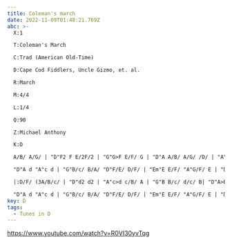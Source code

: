 ```yaml
---
title: Coleman's march
date: 2022-11-09T01:48:21.769Z
abc: >-
  X:1

  T:Coleman's March

  C:Trad (American Old-Time)

  D:Cape Cod Fiddlers, Uncle Gizmo, et. al.

  R:March

  M:4/4

  L:1/4

  Q:90

  Z:Michael Anthony

  K:D

  A/B/ A/G/ | "D"F2 F E/2F/2 | "G"G>F E/F/ G | "D"A A/B/ A/G/ /D/ | "A"E>F E F/G/ |

  "D"A d "A"c d | "G"B/c/ B/A/ "D"F/E/ D/F/ | "Em"E E/F/ "A"G/F/ E | "D"D2 :|

  |:D/F/ (3A/B/c/ | "D"d2 d2 | "A"c>d c/B/ A | "G"B B/c/ d/c/ B| "D"A>B A/G/ F/G/ |

  "D"A d "A"c d | "G"B/c/ B/A/ "D"F/E/ D/F/ | "Em"E E/F/ "A"G/F/ E | "D"D2 :||
key: D
tags:
  - Tunes in D
---
```

https://www.youtube.com/watch?v=R0VI30yvTqg
